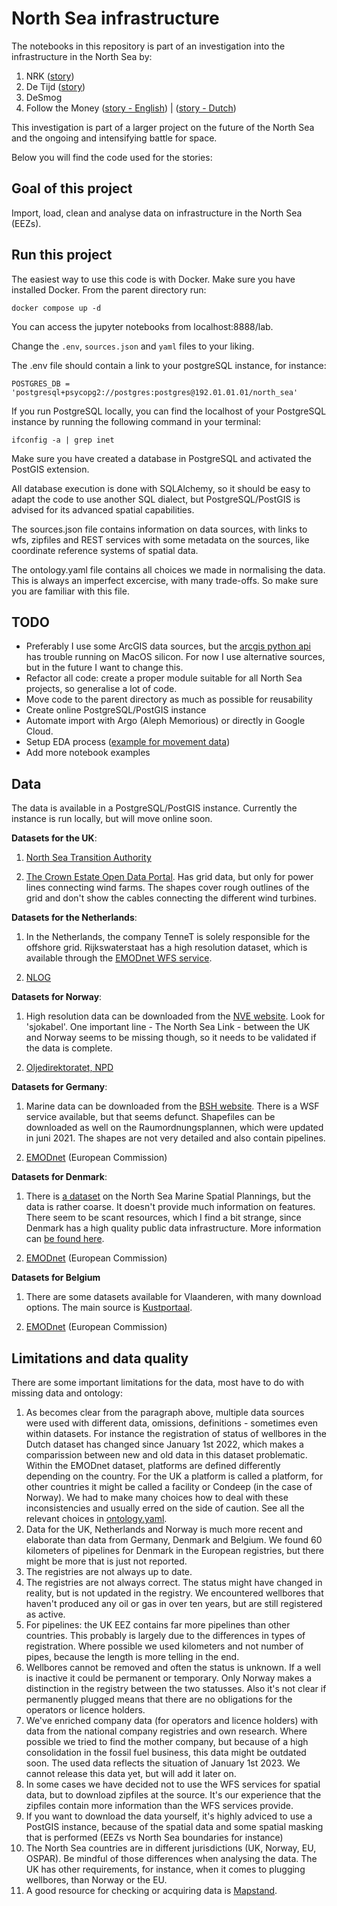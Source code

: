 # North Sea infrastructure

The notebooks in this repository is part of an investigation into the infrastructure in the North Sea by:
1. NRK ([story](https://www.nrk.no/klima/xl/hver-plattform-i-nordsjoen-ma-ryddes-etter-nedstenging_-men-noen-blir-staende-i-havet-1.16404390))
2. De Tijd ([story](https://multimedia.tijd.be/noordzee-afval))
3. DeSmog 
4. Follow the Money ([story - English](https://www.ftm.eu/articles/north-sea-clean-up-of-rotten-infrastructure-costs-billions-but-no-one-wants-to-pay?share=94b6RpOzWb6IdB%2BPfW%2FrT0VdiqRFrE5u4oUolg%2F2JtTzxewyRrQJRsjQz%2FmX%2BOg%3D%26utm_medium=social&utm_campaign=sharebuttonleden&utm_source=linkbutton)) | ([story - Dutch](https://www.ftm.nl/artikelen/noordzee-opruimen-infrastructuur-kost-miljarden-maar-niemand-wil-betalen?share=mTM7237jIoGsK9ZI9Y1RFHT3wt2h6MXf28rerUacQ1fdrhI%2BrpisHmtJbMzsjWM%3D%26utm_medium=social&utm_campaign=sharebuttonleden&utm_source=linkbutton))

This investigation is part of a larger project on the future of the North Sea and the ongoing and intensifying battle for space.

Below you will find the code used for the stories:

## Goal of this project

Import, load, clean and analyse data on infrastructure in the North Sea (EEZs).

## Run this project

The easiest way to use this code is with Docker. Make sure you have installed Docker. From the parent directory run:

```
docker compose up -d
```

You can access the jupyter notebooks from localhost:8888/lab.

Change the ```.env```, ```sources.json``` and ```yaml``` files to your liking.

The .env file should contain a link to your postgreSQL instance, for instance:

```
POSTGRES_DB = 'postgresql+psycopg2://postgres:postgres@192.01.01.01/north_sea'
```

If you run PostgreSQL locally, you can find the localhost of your PostgreSQL instance by running the following command in your terminal:

```
ifconfig -a | grep inet
```

Make sure you have created a database in PostgreSQL and activated the PostGIS extension.

All database execution is done with SQLAlchemy, so it should be easy to adapt the code to use another SQL dialect, but PostgreSQL/PostGIS is advised for its advanced spatial capabilities.

The sources.json file contains information on data sources, with links to wfs, zipfiles and REST services with some metadata on the sources, like coordinate reference systems of spatial data.

The ontology.yaml file contains all choices we made in normalising the data. This is always an imperfect excercise, with many trade-offs. So make sure you are familiar with this file. 

## TODO

- Preferably I use some ArcGIS data sources, but the [arcgis python api](https://developers.arcgis.com/python/) has trouble running on MacOS silicon. For now I use alternative sources, but in the future I want to change this.
- Refactor all code: create a proper module suitable for all North Sea projects, so generalise a lot of code.
- Move code to the parent directory as much as possible for reusability
- Create online PostgreSQL/PostGIS instance
- Automate import with Argo (Aleph Memorious) or directly in Google Cloud.
- Setup EDA process ([example for movement data](https://github.com/anitagraser/EDA-protocol-movement-data))
- Add more notebook examples

## Data

The data is available in a PostgreSQL/PostGIS instance. Currently the instance is run locally, but will move online soon.

**Datasets for the UK**:

1. [North Sea Transition Authority](https://www.nstauthority.co.uk/)

2. [The Crown Estate Open Data Portal](https://opendata-thecrownestate.opendata.arcgis.com/). Has grid data, but only for power lines connecting wind farms. The shapes cover rough outlines of the grid and don't show the cables connecting the different wind turbines.

**Datasets for the Netherlands**:
1. In the Netherlands, the company TenneT is solely responsible for the offshore grid. Rijkswaterstaat has a high resolution dataset, which is available through the [EMODnet WFS service](https://emodnet.ec.europa.eu/en/emodnet-web-service-documentation). 

2. [NLOG](https://nlog.nl)

**Datasets for Norway**:
1. High resolution data can be downloaded from the [NVE website](https://www.nve.no/map-services/). Look for 'sjokabel'. One important line - The North Sea Link - between the UK and Norway seems to be missing though, so it needs to be validated if the data is complete. 

2. [Oljedirektoratet, NPD](https://npd.no/)

**Datasets for Germany**:
1. Marine data can be downloaded from the [BSH website](https://www.bsh.de/EN/DATA/GeoSeaPortal/geoseaportal_node.html;jsessionid=EF13EF81A7B022395391958E30AF2BE3.live21301). There is a WSF service available, but that seems defunct. Shapefiles can be downloaded as well on the Raumordnungsplannen, which were updated in juni 2021. The shapes are not very detailed and also contain pipelines. 

2. [EMODnet](https://www.emodnet-humanactivities.eu/view-data.php) (European Commission)

**Datasets for Denmark**:
1. There is [a dataset](https://geodata-info.dk/srv/dan/catalog.search#/metadata/44b34117-cf77-40ed-a099-6ec1a5e6bb75) on the North Sea Marine Spatial Plannings, but the data is rather coarse. It doesn't provide much information on features. There seem to be scant resources, which I find a bit strange, since Denmark has a high quality public data infrastructure. More information can [be found here](https://dma.dk/growth-and-framework-conditions/maritime-spatial-plan).

2. [EMODnet](https://www.emodnet-humanactivities.eu/view-data.php) (European Commission)

**Datasets for Belgium**
1. There are some datasets available for Vlaanderen, with many download options. The main source is [Kustportaal](https://www.kustportaal.be/nl). 

2. [EMODnet](https://www.emodnet-humanactivities.eu/view-data.php) (European Commission)


## Limitations and data quality

There are some important limitations for the data, most have to do with missing data and ontology:

1. As becomes clear from the paragraph above, multiple data sources were used with different data, omissions, definitions - sometimes even within datasets. For instance the registration of status of wellbores in the Dutch dataset has changed since January 1st 2022, which makes a comparission between new and old data in this dataset problematic. Within the EMODnet dataset, platforms are defined differently depending on the country. For the UK a platform is called a platform, for other countries it might be called a facility or Condeep (in the case of Norway). We had to make many choices how to deal with these inconsistencies and usually erred on the side of caution. See all the relevant choices in [ontology.yaml](../../config/ontology.yaml).
2. Data for the UK, Netherlands and Norway is much more recent and elaborate than data from Germany, Denmark and Belgium. We found 60 kilometers of pipelines for Denmark in the European registries, but there might be more that is just not reported. 
3. The registries are not always up to date.
4. The registries are not always correct. The status might have changed in reality, but is not updated in the registry. We encountered wellbores that haven't produced any oil or gas in over ten years, but are still registered as active. 
5. For pipelines: the UK EEZ contains far more pipelines than other countries. This probably is largely due to the differences in types of registration. Where possible we used kilometers and not number of pipes, because the length is more telling in the end. 
6. Wellbores cannot be removed and often the status is unknown. If a well is inactive it could be permanent or temporary. Only Norway makes a distinction in the registry between the two statusses. Also it's not clear if permanently plugged means that there are no obligations for the operators or licence holders.
7. We've enriched company data (for operators and licence holders) with data from the national company registries and own research. Where possible we tried to find the mother company, but because of a high consolidation in the fossil fuel business, this data might be outdated soon. The used data reflects the situation of January 1st 2023. We cannot release this data yet, but will add it later on.
8. In some cases we have decided not to use the WFS services for spatial data, but to download zipfiles at the source. It's our experience that the zipfiles contain more information than the WFS services provide. 
9. If you want to download the data yourself, it's highly adviced to use a PostGIS instance, because of the spatial data and some spatial masking that is performed (EEZs vs North Sea boundaries for instance)
10. The North Sea countries are in different jurisdictions (UK, Norway, EU, OSPAR). Be mindful of those differences when analysing the data. The UK has other requirements, for instance, when it comes to plugging wellbores, than Norway or the EU.
11. A good resource for checking or acquiring data is [Mapstand](https://mapstand.com). 
